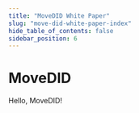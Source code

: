 ```yaml
---
title: "MoveDID White Paper"
slug: "move-did-white-paper-index"
hide_table_of_contents: false
sidebar_position: 6
---
```


# MoveDID

Hello, MoveDID!
